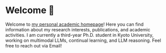 # Welcome 👋

Welcome to [my personal academic homepage](https://yahan-yu.github.io/Homepage/)!
Here you can find information about my research interests, publications, and academic activities.
I am currently a third-year Ph.D. student in Kyoto University, working on multimodal LLMs, continual learning, and LLM reasoning.
Feel free to reach out via Email!